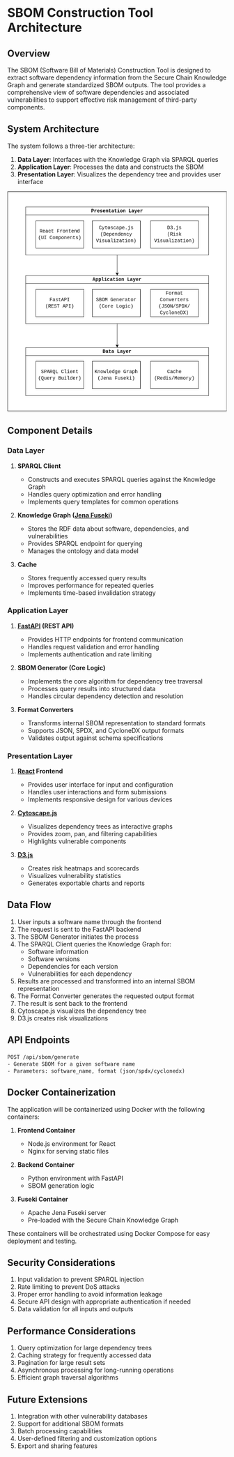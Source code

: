 # SBOM Construction Tool Architecture

## Overview

The SBOM (Software Bill of Materials) Construction Tool is designed to extract software dependency information from the Secure Chain Knowledge Graph and generate standardized SBOM outputs. The tool provides a comprehensive view of software dependencies and associated vulnerabilities to support effective risk management of third-party components.

## System Architecture

The system follows a three-tier architecture:

1. **Data Layer**: Interfaces with the Knowledge Graph via SPARQL queries
2. **Application Layer**: Processes the data and constructs the SBOM
3. **Presentation Layer**: Visualizes the dependency tree and provides user interface

<img src="./assets/high_level_diagram.png">

## Component Details

### Data Layer

1. **SPARQL Client**
   - Constructs and executes SPARQL queries against the Knowledge Graph
   - Handles query optimization and error handling
   - Implements query templates for common operations

2. **Knowledge Graph ([Jena Fuseki](https://jena.apache.org/documentation/fuseki2/))**
   - Stores the RDF data about software, dependencies, and vulnerabilities
   - Provides SPARQL endpoint for querying
   - Manages the ontology and data model

3. **Cache**
   - Stores frequently accessed query results
   - Improves performance for repeated queries
   - Implements time-based invalidation strategy

### Application Layer

1. **[FastAPI](https://fastapi.tiangolo.com/) (REST API)**
   - Provides HTTP endpoints for frontend communication
   - Handles request validation and error handling
   - Implements authentication and rate limiting

2. **SBOM Generator (Core Logic)**
   - Implements the core algorithm for dependency tree traversal
   - Processes query results into structured data
   - Handles circular dependency detection and resolution

3. **Format Converters**
   - Transforms internal SBOM representation to standard formats
   - Supports JSON, SPDX, and CycloneDX output formats
   - Validates output against schema specifications

### Presentation Layer

1. **[React](https://react.dev/) Frontend**
   - Provides user interface for input and configuration
   - Handles user interactions and form submissions
   - Implements responsive design for various devices

2. **[Cytoscape.js](https://js.cytoscape.org/)**
   - Visualizes dependency trees as interactive graphs
   - Provides zoom, pan, and filtering capabilities
   - Highlights vulnerable components

3. **[D3.js](https://d3js.org/)**
   - Creates risk heatmaps and scorecards
   - Visualizes vulnerability statistics
   - Generates exportable charts and reports

## Data Flow

1. User inputs a software name through the frontend
2. The request is sent to the FastAPI backend
3. The SBOM Generator initiates the process
4. The SPARQL Client queries the Knowledge Graph for:
   - Software information
   - Software versions
   - Dependencies for each version
   - Vulnerabilities for each dependency
5. Results are processed and transformed into an internal SBOM representation
6. The Format Converter generates the requested output format
7. The result is sent back to the frontend
8. Cytoscape.js visualizes the dependency tree
9. D3.js creates risk visualizations

## API Endpoints

```
POST /api/sbom/generate
- Generate SBOM for a given software name
- Parameters: software_name, format (json/spdx/cyclonedx)
```

## Docker Containerization

The application will be containerized using Docker with the following containers:

1. **Frontend Container**
   - Node.js environment for React
   - Nginx for serving static files

2. **Backend Container**
   - Python environment with FastAPI
   - SBOM generation logic

3. **Fuseki Container**
   - Apache Jena Fuseki server
   - Pre-loaded with the Secure Chain Knowledge Graph

These containers will be orchestrated using Docker Compose for easy deployment and testing.

## Security Considerations

1. Input validation to prevent SPARQL injection
2. Rate limiting to prevent DoS attacks
3. Proper error handling to avoid information leakage
4. Secure API design with appropriate authentication if needed
5. Data validation for all inputs and outputs

## Performance Considerations

1. Query optimization for large dependency trees
2. Caching strategy for frequently accessed data
3. Pagination for large result sets
4. Asynchronous processing for long-running operations
5. Efficient graph traversal algorithms

## Future Extensions

1. Integration with other vulnerability databases
2. Support for additional SBOM formats
3. Batch processing capabilities
4. User-defined filtering and customization options
5. Export and sharing features

